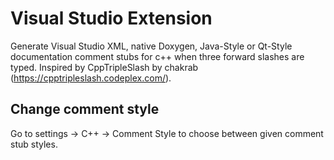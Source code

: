 # Visual Studio Extension
Generate Visual Studio XML, native Doxygen, Java-Style or Qt-Style documentation comment stubs for c++ when three forward slashes are typed.
Inspired by CppTripleSlash by chakrab (https://cpptripleslash.codeplex.com/).

## Change comment style
Go to settings -> C++ -> Comment Style to choose between given comment stub styles.